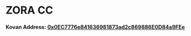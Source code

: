 # ZORA CC

#### Kovan Address: [0x0EC7776e841636981873ad2c869886E0D84a9FEe](https://kovan.etherscan.io/address/0x0EC7776e841636981873ad2c869886E0D84a9FEe)
